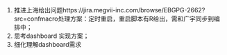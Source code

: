 

1. 推进上海给出问题https://jira.megvii-inc.com/browse/EBGPG-2662?src=confmacro处理方案：定时重启，重启脚本有R给出，需和广宇同步到编排中；
2. 思考dashboard 实现方案；
3. 细化理解dashboard需求




